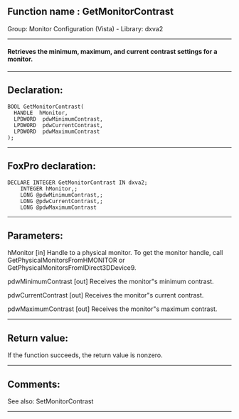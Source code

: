
## Function name : GetMonitorContrast
Group: Monitor Configuration (Vista) - Library: dxva2    
***  


#### Retrieves the minimum, maximum, and current contrast settings for a monitor.
***  


## Declaration:
```foxpro  
BOOL GetMonitorContrast(
  HANDLE  hMonitor,
  LPDWORD  pdwMinimumContrast,
  LPDWORD  pdwCurrentContrast,
  LPDWORD  pdwMaximumContrast
);  
```  
***  


## FoxPro declaration:
```foxpro  
DECLARE INTEGER GetMonitorContrast IN dxva2;
	INTEGER hMonitor,;
	LONG @pdwMinimumContrast,;
	LONG @pdwCurrentContrast,;
	LONG @pdwMaximumContrast  
```  
***  


## Parameters:
hMonitor
[in]  Handle to a physical monitor. To get the monitor handle, call GetPhysicalMonitorsFromHMONITOR or GetPhysicalMonitorsFromIDirect3DDevice9.

pdwMinimumContrast
[out]  Receives the monitor"s minimum contrast.

pdwCurrentContrast
[out]  Receives the monitor"s current contrast.

pdwMaximumContrast
[out]  Receives the monitor"s maximum contrast.
  
***  


## Return value:
If the function succeeds, the return value is nonzero.  
***  


## Comments:
See also: SetMonitorContrast   
  
***  

